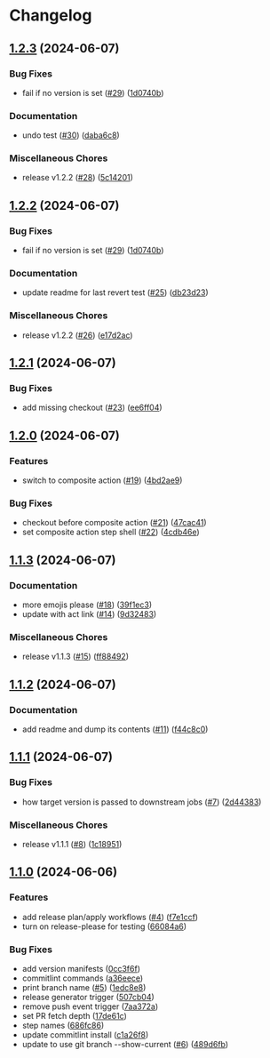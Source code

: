 # Changelog

## [1.2.3](https://github.com/patheard/test-actions/compare/v1.2.2...v1.2.3) (2024-06-07)


### Bug Fixes

* fail if no version is set ([#29](https://github.com/patheard/test-actions/issues/29)) ([1d0740b](https://github.com/patheard/test-actions/commit/1d0740be773f60d60799d1f228d590e773ef7a06))


### Documentation

* undo test ([#30](https://github.com/patheard/test-actions/issues/30)) ([daba6c8](https://github.com/patheard/test-actions/commit/daba6c89b9d70a336aaf21076f70dc1860021917))


### Miscellaneous Chores

* release v1.2.2 ([#28](https://github.com/patheard/test-actions/issues/28)) ([5c14201](https://github.com/patheard/test-actions/commit/5c14201e302cc7c901fcb271119eac1443c935b1))

## [1.2.2](https://github.com/patheard/test-actions/compare/v1.2.1...v1.2.2) (2024-06-07)


### Bug Fixes

* fail if no version is set ([#29](https://github.com/patheard/test-actions/issues/29)) ([1d0740b](https://github.com/patheard/test-actions/commit/1d0740be773f60d60799d1f228d590e773ef7a06))


### Documentation

* update readme for last revert test ([#25](https://github.com/patheard/test-actions/issues/25)) ([db23d23](https://github.com/patheard/test-actions/commit/db23d23144b5cb930423edda1b3ed446b47a2197))


### Miscellaneous Chores

* release v1.2.2 ([#26](https://github.com/patheard/test-actions/issues/26)) ([e17d2ac](https://github.com/patheard/test-actions/commit/e17d2ac0c4836300ecab2bbbfdb3c50de2dc5c39))

## [1.2.1](https://github.com/patheard/test-actions/compare/v1.2.0...v1.2.1) (2024-06-07)


### Bug Fixes

* add missing checkout ([#23](https://github.com/patheard/test-actions/issues/23)) ([ee6ff04](https://github.com/patheard/test-actions/commit/ee6ff041fd388228c954b6f28637471f57e80932))

## [1.2.0](https://github.com/patheard/test-actions/compare/v1.1.3...v1.2.0) (2024-06-07)


### Features

* switch to composite action ([#19](https://github.com/patheard/test-actions/issues/19)) ([4bd2ae9](https://github.com/patheard/test-actions/commit/4bd2ae9cca706fd65ffd53c46464b98f0e401e59))


### Bug Fixes

* checkout before composite action ([#21](https://github.com/patheard/test-actions/issues/21)) ([47cac41](https://github.com/patheard/test-actions/commit/47cac412b1659206f82cbb1705708dbf7938cda6))
* set composite action step shell ([#22](https://github.com/patheard/test-actions/issues/22)) ([4cdb46e](https://github.com/patheard/test-actions/commit/4cdb46e9b3569e2ad9686b0947b772d93e0ca66b))

## [1.1.3](https://github.com/patheard/test-actions/compare/v1.1.2...v1.1.3) (2024-06-07)


### Documentation

* more emojis please ([#18](https://github.com/patheard/test-actions/issues/18)) ([39f1ec3](https://github.com/patheard/test-actions/commit/39f1ec33e6265812a4881248742e11b2aeaef13a))
* update with act link ([#14](https://github.com/patheard/test-actions/issues/14)) ([9d32483](https://github.com/patheard/test-actions/commit/9d32483727e29139fe2424eb225245ece4388cee))


### Miscellaneous Chores

* release v1.1.3 ([#15](https://github.com/patheard/test-actions/issues/15)) ([ff88492](https://github.com/patheard/test-actions/commit/ff88492fe0defe8c251be2151a49d03ba5bb6457))

## [1.1.2](https://github.com/patheard/test-actions/compare/v1.1.1...v1.1.2) (2024-06-07)


### Documentation

* add readme and dump its contents ([#11](https://github.com/patheard/test-actions/issues/11)) ([f44c8c0](https://github.com/patheard/test-actions/commit/f44c8c09859a2cc304b34ef3f165c51e9c50ef83))

## [1.1.1](https://github.com/patheard/test-actions/compare/v1.1.0...v1.1.1) (2024-06-07)


### Bug Fixes

* how target version is passed to downstream jobs ([#7](https://github.com/patheard/test-actions/issues/7)) ([2d44383](https://github.com/patheard/test-actions/commit/2d44383d27ee9b24a57c400e9ab6826bebce6918))


### Miscellaneous Chores

* release v1.1.1 ([#8](https://github.com/patheard/test-actions/issues/8)) ([1c18951](https://github.com/patheard/test-actions/commit/1c189511071a9af702c9c441bbf00a457faadaf5))

## [1.1.0](https://github.com/patheard/test-actions/compare/v1.0.1...v1.1.0) (2024-06-06)


### Features

* add release plan/apply workflows ([#4](https://github.com/patheard/test-actions/issues/4)) ([f7e1ccf](https://github.com/patheard/test-actions/commit/f7e1ccf03e0e807272688a66aa3fe4c06ece123c))
* turn on release-please for testing ([66084a6](https://github.com/patheard/test-actions/commit/66084a6f743ada144d1e011df36c79228ceb4f07))


### Bug Fixes

* add version manifests ([0cc3f6f](https://github.com/patheard/test-actions/commit/0cc3f6fa5df334e2de8ea3b2345dacb2c707c824))
* commitlint commands ([a36eece](https://github.com/patheard/test-actions/commit/a36eeced0392c0599c646bd03da9f2cf63c51023))
* print branch name ([#5](https://github.com/patheard/test-actions/issues/5)) ([1edc8e8](https://github.com/patheard/test-actions/commit/1edc8e8bd9892e6c9b8c25ce389551696a9b80b3))
* release generator trigger ([507cb04](https://github.com/patheard/test-actions/commit/507cb0443887751d565b98c300606cc79be49659))
* remove push event trigger ([7aa372a](https://github.com/patheard/test-actions/commit/7aa372a8ecaebc14706eb2cb9c1fc7ddbf770e76))
* set PR fetch depth ([17de61c](https://github.com/patheard/test-actions/commit/17de61c9ce507bfaa74166aebb56caad2cebd60f))
* step names ([686fc86](https://github.com/patheard/test-actions/commit/686fc86723a328a627d1d23320d9b71b48e432a3))
* update commitlint install ([c1a26f8](https://github.com/patheard/test-actions/commit/c1a26f893a8b719225aab110e1cfdec0d82720ea))
* update to use git branch --show-current ([#6](https://github.com/patheard/test-actions/issues/6)) ([489d6fb](https://github.com/patheard/test-actions/commit/489d6fbd77384deb4694ba905bd0b6ab1c059fd2))
